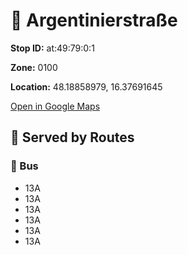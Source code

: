 # 🚉 Argentinierstraße


**Stop ID:** at:49:79:0:1

**Zone:** 0100

**Location:** 48.18858979, 16.37691645

[Open in Google Maps](https://www.google.com/maps?q=48.18858979,16.37691645)

## 🚆 Served by Routes

### 🚌 Bus
- 13A
- 13A
- 13A
- 13A
- 13A
- 13A